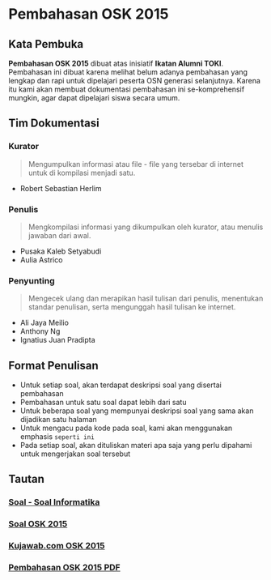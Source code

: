 # Pembahasan OSK 2015

## Kata Pembuka

**Pembahasan OSK 2015** dibuat atas inisiatif **Ikatan Alumni TOKI**.
Pembahasan ini dibuat karena melihat belum adanya pembahasan yang lengkap dan rapi untuk dipelajari peserta OSN generasi selanjutnya.
Karena itu kami akan membuat dokumentasi pembahasan ini se-komprehensif mungkin, agar dapat dipelajari siswa secara umum.

## Tim Dokumentasi

### Kurator
> Mengumpulkan informasi atau file - file yang tersebar di internet untuk di kompilasi menjadi satu.

* Robert Sebastian Herlim

### Penulis
> Mengkompilasi informasi yang dikumpulkan oleh kurator, atau menulis jawaban dari awal.

* Pusaka Kaleb Setyabudi
* Aulia Astrico

### Penyunting
> Mengecek ulang dan merapikan hasil tulisan dari penulis, menentukan standar penulisan, serta mengunggah hasil tulisan ke internet.

* Ali Jaya Meilio
* Anthony Ng
* Ignatius Juan Pradipta

## Format Penulisan
* Untuk setiap soal, akan terdapat deskripsi soal yang disertai pembahasan
* Pembahasan untuk satu soal dapat lebih dari satu
* Untuk beberapa soal yang mempunyai deskripsi soal yang sama akan dijadikan satu halaman
* Untuk mengacu pada kode pada soal, kami akan menggunakan emphasis `seperti ini`
* Pada setiap soal, akan dituliskan materi apa saja yang perlu dipahami untuk mengerjakan soal tersebut

## Tautan
### [Soal - Soal Informatika](http://www.toki.or.id/downloads/)
### [Soal OSK 2015]()
### [Kujawab.com OSK 2015](http://kujawab.com/OSKKOM15)
### [Pembahasan OSK 2015 PDF]()